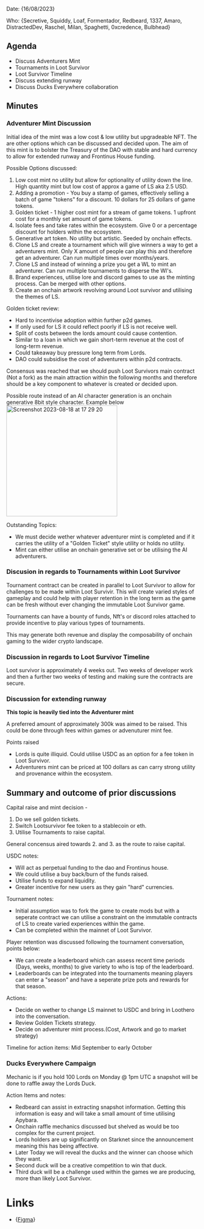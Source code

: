 Date: {16/08/2023}

Who: {Secretive, Squiddy, Loaf, Formentador, Redbeard, 1337, Amaro, DistractedDev, Raschel, Milan, Spaghetti, 0xcredence, Bulbhead}

## Agenda
- Discuss Adventurers Mint
- Tournaments in Loot Survivor
- Loot Survivor Timeline
- Discuss extending runway
- Discuss Ducks Everywhere collaboration
  
## Minutes

### Adventurer Mint Discussion
Initial idea of the mint was a low cost & low utility but upgradeable NFT. The are other options which can be discussed and decided upon. The aim of this mint is to bolster the Treasury of the DAO with stable and hard currency to allow for extended runway and Frontinus House funding.

Possible Options discussed:
1. Low cost mint no utility but allow for optionality of utility down the line. High quantity mint but low cost of approx a game of LS aka 2.5 USD.
2. Adding a promotion - You buy a stamp of games, effectively selling a batch of game "tokens" for a discount. 10 dollars for 25 dollars of game tokens. 
3. Golden ticket - 1 higher cost mint for a stream of game tokens. 1 upfront cost for a monthly set amount of game tokens.
4. Isolate fees and take rates within the ecosystem. Give 0 or a percentage discount for holders within the ecosystem.
5. Generative art token. No utility but artistic. Seeded by onchain effects.
6. Clone LS and create a tournament which will give winners a way to get a adventurers mint. Only X amount of people can play this and therefore get an adventurer. Can run multiple times over months/years.
7. Clone LS and instead of winning a prize you get a WL to mint an adventurer. Can run multiple tournaments to disperse the Wl's.
8. Brand experiences, utilise lore and discord games to use as the minting process. Can be merged with other options.
9. Create an onchain artwork revolving around Loot survivor and utilising the themes of LS.

Golden ticket review:
- Hard to incentivise adoption within further p2d games.
- If only used for LS it could reflect poorly if LS is not receive well.
- Split of costs between the lords amount could cause contention.
- Similar to a loan in which we gain short-term revenue at the cost of long-term revenue.
- Could takeaway buy pressure long term from Lords.
- DAO could subsidise the cost of adventurers within p2d contracts.

Consensus was reached that we should push Loot Survivors main contract (Not a fork) as the main attraction within the following months and therefore should be a key component to whatever is created or decided upon. 

Possible route instead of an AI character generation is an onchain generative 8bit style character. Example below <img width="291" alt="Screenshot 2023-08-18 at 17 29 20" src="https://github.com/Calcutatator/bibliotheca-minutes/assets/114863662/815215a6-b932-4ffb-a03f-c148e1d83819">

Outstanding Topics:
- We must decide wether whatever adventurer mint is completed and if it carries the utility of a "Golden Ticket" style utility or holds no utility.
- Mint can either utilise an onchain generative set or be utilising the AI adventurers.

### Discusion in regards to Tournaments within Loot Survivor
Tournament contract can be created in parallel to Loot Survivor to allow for challenges to be made within Loot Survivir. This will create varied styles of gameplay and could help with player retention in the long term as the game can be fresh without ever changing the immutable Loot Survivor game.

Tournaments can have a bounty of funds, Nft's or discord roles attached to provide incentive to play various types of tournaments. 

This may generate both revenue and display the composability of onchain gaming to the wider crypto landscape.

### Discussion in regards to Loot Survivor Timeline

Loot survivor is approximately 4 weeks out. Two weeks of developer work and then a further two weeks of testing and making sure the contracts are secure.

### Discussion for extending runway
**This topic is heavily tied into the Adventurer mint**

A preferred amount of approximately 300k was aimed to be raised. This could be done through fees within games or advenuturer mint fee.

Points raised
- Lords is quite illiquid. Could utilise USDC as an option for a fee token in Loot Survivor.
- Adventurers mint can be priced at 100 dollars as can carry strong utility and provenance within the ecosystem.

## Summary and outcome of prior discussions
Capital raise and mint decision -
1. Do we sell golden tickets.
2. Switch Lootsurvivor fee token to a stablecoin or eth.
3. Utilise Tournaments to raise capital.

General concensus aired towards 2. and 3. as the route to raise capital.

USDC notes:
- Will act as perpetual funding to the dao and Frontinus house.
- We could utilise a buy back/burn of the funds raised.
- Utilise funds to expand liquidity.
- Greater incentive for new users as they gain "hard" currencies.

Tournament notes:
- Initial assumption was to fork the game to create mods but with a seperate contract we can utilise a constraint on the immutable contracts of LS to create varied experiences within the game.
- Can be completed within the mainnet of Loot Survivor.

Player retention was discussed following the tournament conversation, points below:
- We can create a leaderboard which can assess recent time periods (Days, weeks, months) to give variety to who is top of the leaderboard.
- Leaderboards can be integrated into the tournaments meaning players can enter a "season" and have a seperate prize pots and rewards for that season.

Actions:
- Decide on wether to change LS mainnet to USDC and bring in Loothero into the conversation.
- Review Golden Tickets strategy.
- Decide on adventurer mint process.(Cost, Artwork and go to market strategy)

Timeline for action items:
Mid September to early October

### Ducks Everywhere Campaign
Mechanic is if you hold 100 Lords on Monday @ 1pm UTC a snapshot will be done to raffle away the Lords Duck.

Action Items and notes:
- Redbeard can assist in extracting snapshot information. Getting this information is easy and will take a small amount of time utilising Apybara.
- Onchain raffle mechanics discussed but shelved as would be too complex for the current project.
- Lords holders are up significantly on Starknet since the announcement meaning this has being affective.
- Later Today we will reveal the ducks and the winner can choose which they want.
- Second duck will be a creative competition to win that duck.
- Third duck will be a challenge used within the games we are producing, more than likely Loot Survivor.

# Links

-   {[Figma](https://www.figma.com/file/2IPm5weOEc0laaGX8SHBw3/Realms-Brand-%26-Design-Update-Brainstorm?type=whiteboard&node-id=0-1&t=XXojG4iiu5y9QNxh-0)}
